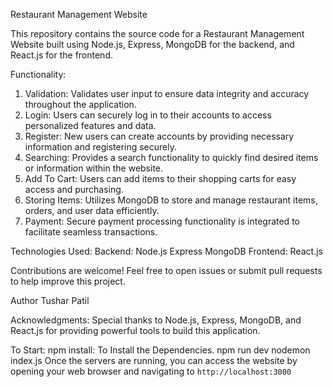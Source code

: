 Restaurant Management Website

This repository contains the source code for a Restaurant Management Website built using Node.js, Express, MongoDB for the backend, and React.js for the frontend.

Functionality:
1) Validation: Validates user input to ensure data integrity and accuracy throughout the application.
2) Login: Users can securely log in to their accounts to access personalized features and data.
3) Register: New users can create accounts by providing necessary information and registering securely.
4) Searching: Provides a search functionality to quickly find desired items or information within the website.
5) Add To Cart: Users can add items to their shopping carts for easy access and purchasing.
6) Storing Items: Utilizes MongoDB to store and manage restaurant items, orders, and user data efficiently.
7) Payment: Secure payment processing functionality is integrated to facilitate seamless transactions.

Technologies Used:
  Backend:
    Node.js
    Express
    MongoDB
  Frontend:
    React.js

Contributions are welcome! Feel free to open issues or submit pull requests to help improve this project.

Author
  Tushar Patil

Acknowledgments:
Special thanks to Node.js, Express, MongoDB, and React.js for providing powerful tools to build this application.

To Start:
  npm install:  To Install the Dependencies.
  npm run dev
  nodemon index.js
  Once the servers are running, you can access the website by opening your web browser and navigating to `http://localhost:3000`

